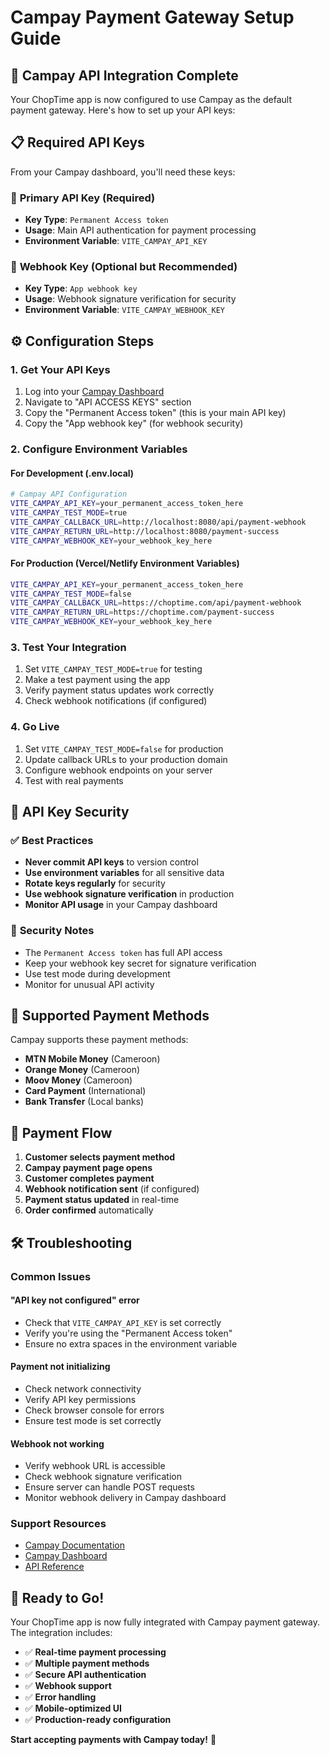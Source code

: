 # Campay Payment Gateway Setup Guide

## 🎯 **Campay API Integration Complete**

Your ChopTime app is now configured to use Campay as the default payment gateway. Here's how to set up your API keys:

## 📋 **Required API Keys**

From your Campay dashboard, you'll need these keys:

### 🔑 **Primary API Key (Required)**
- **Key Type**: `Permanent Access token`
- **Usage**: Main API authentication for payment processing
- **Environment Variable**: `VITE_CAMPAY_API_KEY`

### 🔐 **Webhook Key (Optional but Recommended)**
- **Key Type**: `App webhook key`
- **Usage**: Webhook signature verification for security
- **Environment Variable**: `VITE_CAMPAY_WEBHOOK_KEY`

## ⚙️ **Configuration Steps**

### 1. **Get Your API Keys**
1. Log into your [Campay Dashboard](https://campay.net)
2. Navigate to "API ACCESS KEYS" section
3. Copy the "Permanent Access token" (this is your main API key)
4. Copy the "App webhook key" (for webhook security)

### 2. **Configure Environment Variables**

#### **For Development (.env.local)**
```bash
# Campay API Configuration
VITE_CAMPAY_API_KEY=your_permanent_access_token_here
VITE_CAMPAY_TEST_MODE=true
VITE_CAMPAY_CALLBACK_URL=http://localhost:8080/api/payment-webhook
VITE_CAMPAY_RETURN_URL=http://localhost:8080/payment-success
VITE_CAMPAY_WEBHOOK_KEY=your_webhook_key_here
```

#### **For Production (Vercel/Netlify Environment Variables)**
```bash
VITE_CAMPAY_API_KEY=your_permanent_access_token_here
VITE_CAMPAY_TEST_MODE=false
VITE_CAMPAY_CALLBACK_URL=https://choptime.com/api/payment-webhook
VITE_CAMPAY_RETURN_URL=https://choptime.com/payment-success
VITE_CAMPAY_WEBHOOK_KEY=your_webhook_key_here
```

### 3. **Test Your Integration**
1. Set `VITE_CAMPAY_TEST_MODE=true` for testing
2. Make a test payment using the app
3. Verify payment status updates work correctly
4. Check webhook notifications (if configured)

### 4. **Go Live**
1. Set `VITE_CAMPAY_TEST_MODE=false` for production
2. Update callback URLs to your production domain
3. Configure webhook endpoints on your server
4. Test with real payments

## 🔧 **API Key Security**

### ✅ **Best Practices**
- **Never commit API keys** to version control
- **Use environment variables** for all sensitive data
- **Rotate keys regularly** for security
- **Use webhook signature verification** in production
- **Monitor API usage** in your Campay dashboard

### 🚨 **Security Notes**
- The `Permanent Access token` has full API access
- Keep your webhook key secret for signature verification
- Use test mode during development
- Monitor for unusual API activity

## 📱 **Supported Payment Methods**

Campay supports these payment methods:
- **MTN Mobile Money** (Cameroon)
- **Orange Money** (Cameroon)
- **Moov Money** (Cameroon)
- **Card Payment** (International)
- **Bank Transfer** (Local banks)

## 🔄 **Payment Flow**

1. **Customer selects payment method**
2. **Campay payment page opens**
3. **Customer completes payment**
4. **Webhook notification sent** (if configured)
5. **Payment status updated** in real-time
6. **Order confirmed** automatically

## 🛠️ **Troubleshooting**

### **Common Issues**

#### **"API key not configured" error**
- Check that `VITE_CAMPAY_API_KEY` is set correctly
- Verify you're using the "Permanent Access token"
- Ensure no extra spaces in the environment variable

#### **Payment not initializing**
- Check network connectivity
- Verify API key permissions
- Check browser console for errors
- Ensure test mode is set correctly

#### **Webhook not working**
- Verify webhook URL is accessible
- Check webhook signature verification
- Ensure server can handle POST requests
- Monitor webhook delivery in Campay dashboard

### **Support Resources**
- [Campay Documentation](https://docs.campay.net)
- [Campay Dashboard](https://campay.net)
- [API Reference](https://docs.campay.net/api)

## 🎉 **Ready to Go!**

Your ChopTime app is now fully integrated with Campay payment gateway. The integration includes:

- ✅ **Real-time payment processing**
- ✅ **Multiple payment methods**
- ✅ **Secure API authentication**
- ✅ **Webhook support**
- ✅ **Error handling**
- ✅ **Mobile-optimized UI**
- ✅ **Production-ready configuration**

**Start accepting payments with Campay today!** 🚀 